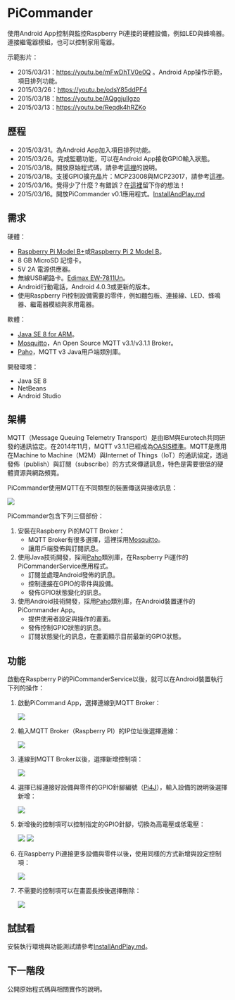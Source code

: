 # PiCommander
使用Android App控制與監控Raspberry Pi連接的硬體設備，例如LED與蜂鳴器。連接繼電器模組，也可以控制家用電器。

示範影片：

* 2015/03/31：https://youtu.be/mFwDhTV0e0Q 。Android App操作示範，項目排列功能。
* 2015/03/26：https://youtu.be/odsY85ddPF4
* 2015/03/18：https://youtu.be/AQggjulIgzo
* 2015/03/13：https://youtu.be/Reqdk4hRZKo

## 歷程

* 2015/03/31。為Android App加入項目排列功能。
* 2015/03/26。完成監聽功能，可以在Android App接收GPIO輸入狀態。
* 2015/03/18。開放原始程式碼，請參考[這裡](https://github.com/macdidi5/PiCommander/blob/master/ProjectNotes.md)的說明。
* 2015/03/18。支援GPIO擴充晶片：MCP23008與MCP23017，請參考[這裡](https://github.com/macdidi5/PiCommander/blob/master/SupportGPIOExpander.md)。
* 2015/03/16。覺得少了什麼？有錯誤？在[這裡](https://github.com/macdidi5/PiCommander/issues)留下你的想法！
* 2015/03/16。開放PiCommander v0.1應用程式。[InstallAndPlay.md](https://github.com/macdidi5/PiCommander/blob/master/InstallAndPlay.md)

## 需求
硬體：

* [Raspberry Pi Model B+](http://www.raspberrypi.org/products/model-b-plus/)或[Raspberry Pi 2 Model B](http://www.raspberrypi.org/products/raspberry-pi-2-model-b/)。
* 8 GB MicroSD 記憶卡。
* 5V 2A 電源供應器。
* 無線USB網路卡。[Edimax EW-7811Un](http://www.edimax.com/tw/produce_detail.php?pd_id=301&pl1_id=24&pl2_id=116)。
* Android行動電話，Android 4.0.3或更新的版本。
* 使用Raspberry Pi控制設備需要的零件，例如麵包板、連接線、LED、蜂鳴器、繼電器模組與家用電器。

軟體：

* [Java SE 8 for ARM](http://www.oracle.com/technetwork/java/javase/downloads/jdk8-arm-downloads-2187472.html)。
* [Mosquitto](http://mosquitto.org/)，An Open Source MQTT v3.1/v3.1.1 Broker。
* [Paho](https://eclipse.org/paho/)，MQTT v3 Java用戶端類別庫。

開發環境：

* Java SE 8
* NetBeans
* Android Studio

## 架構

MQTT（Message Queuing Telemetry Transport）是由IBM與Eurotech共同研發的通訊協定。在2014年11月，MQTT v3.1.1已經成為[OASIS標準](https://www.oasis-open.org/news/announcements/mqtt-version-3-1-1-becomes-an-oasis-standard)。MQTT是應用在Machine to Machine（M2M）與Internet of Things（IoT）的通訊協定，透過發佈（publish）與訂閱（subscribe）的方式來傳遞訊息，特色是需要很低的硬體資源與網路頻寬。

PiCommander使用MQTT在不同類型的裝置傳送與接收訊息：

![](https://github.com/macdidi5/PiCommander/blob/master/images/PiCommander001.png)

PiCommander包含下列三個部份：

1. 安裝在Raspberry Pi的MQTT Broker：
	* MQTT Broker有很多選擇，這裡採用[Mosquitto](http://mosquitto.org/)。
	* 讓用戶端發佈與訂閱訊息。
2. 使用Java技術開發，採用[Paho](https://eclipse.org/paho/)類別庫，在Raspberry Pi運作的PiCommanderService應用程式。
	* 訂閱並處理Android發佈的訊息。
	* 控制連接在GPIO的零件與設備。
	* 發佈GPIO狀態變化的訊息。
3. 使用Android技術開發，採用[Paho](https://eclipse.org/paho/)類別庫，在Android裝置運作的PiCommander App。
	* 提供使用者設定與操作的畫面。
	* 發佈控制GPIO狀態的訊息。
	* 訂閱狀態變化的訊息，在畫面顯示目前最新的GPIO狀態。

## 功能

啟動在Raspberry Pi的PiCommanderService以後，就可以在Android裝置執行下列的操作：

1. 啟動PiCommand App，選擇連線到MQTT Broker：

	![](https://github.com/macdidi5/PiCommander/blob/master/images/PiCommander002.png)

2. 輸入MQTT Broker（Raspberry PI）的IP位址後選擇連線：

	![](https://github.com/macdidi5/PiCommander/blob/master/images/PiCommander003.png)

3. 連線到MQTT Broker以後，選擇新增控制項：

	![](https://github.com/macdidi5/PiCommander/blob/master/images/PiCommander004.png)

4. 選擇已經連接好設備與零件的GPIO針腳編號（[Pi4J](http://pi4j.com/pins/model-2b-rev1.html)），輸入設備的說明後選擇新增：

	![](https://github.com/macdidi5/PiCommander/blob/master/images/PiCommander005.png)

5. 新增後的控制項可以控制指定的GPIO針腳，切換為高電壓或低電壓：

	![](https://github.com/macdidi5/PiCommander/blob/master/images/PiCommander006.png)	![](https://github.com/macdidi5/PiCommander/blob/master/images/PiCommander007.png)

6. 在Raspberry Pi連接更多設備與零件以後，使用同樣的方式新增與設定控制項：

	![](https://github.com/macdidi5/PiCommander/blob/master/images/PiCommander008.png)

7. 不需要的控制項可以在畫面長按後選擇刪除：

	![](https://github.com/macdidi5/PiCommander/blob/master/images/PiCommander009.png)	

## 試試看

安裝執行環境與功能測試請參考[InstallAndPlay.md](https://github.com/macdidi5/PiCommander/blob/master/InstallAndPlay.md)。

## 下一階段

公開原始程式碼與相關實作的說明。



